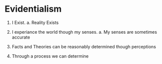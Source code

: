 # Evidentialism

1. I Exist.
a. Reality Exists

2. I experiance the world though my senses.
a. My senses are sometimes accurate


3. Facts and Theories can be reasonably determined though perceptions

4. Through a process we can determine
